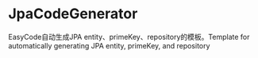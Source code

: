 # JpaCodeGenerator
EasyCode自动生成JPA entity、primeKey、repository的模板。Template for automatically generating JPA entity, primeKey, and repository
